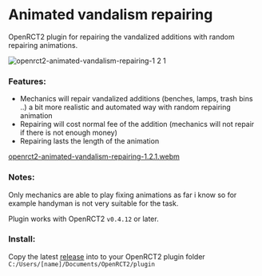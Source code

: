 # Animated vandalism repairing

OpenRCT2 plugin for repairing the vandalized additions with random repairing animations.

![openrct2-animated-vandalism-repairing-1 2 1](https://github.com/user-attachments/assets/004cce34-9d82-4aff-8f3b-35a7fc3495e9)

### Features:

- Mechanics will repair vandalized additions (benches, lamps, trash bins ..) a bit more realistic and automated way with random repairing animation
- Repairing will cost normal fee of the addition (mechanics will not repair if there is not enough money)
- Repairing lasts the length of the animation

[openrct2-animated-vandalism-repairing-1.2.1.webm](https://github.com/user-attachments/assets/3d52b0eb-43b2-4519-8d1d-b950269b8421)

### Notes:

Only mechanics are able to play fixing animations as far i know so for example handyman is not very suitable for the task.

Plugin works with OpenRCT2 `v0.4.12` or later.  

### Install:

Copy the latest [release](https://github.com/jpknen/openrct2-animated-vandalism-repairing/releases/) into to your OpenRCT2 plugin folder `C:/Users/[name]/Documents/OpenRCT2/plugin`
